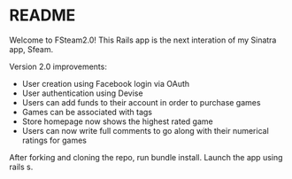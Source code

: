 # README

Welcome to FSteam2.0! This Rails app is the next interation of my Sinatra app, Sfeam.

Version 2.0 improvements:
  - User creation using Facebook login via OAuth
  - User authentication using Devise
  - Users can add funds to their account in order to purchase games
  - Games can be associated with tags
  - Store homepage now shows the highest rated game
  - Users can now write full comments to go along with their numerical ratings for games

After forking and cloning the repo, run bundle install. Launch the app using rails s.
